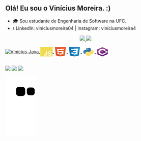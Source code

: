 ## Olá! Eu sou o Vinícius Moreira. :)

- 🎓 Sou estudante de Engenharia de Software na UFC.
- 📞 LinkedIn: viniciusmoreira04  |  Instagram: viniciusmoreira4

<div align="center">
  <a href="https://github.com/viniciusmoreira04">
  <img height="180em" src="https://github-readme-stats.vercel.app/api?username=viniciusmoreira04&show_icons=true&theme=dracula&include_all_commits=true&count_private=true"/>
  <img height="180em" src="https://github-readme-stats.vercel.app/api/top-langs/?username=viniciusmoreira04&layout=compact&langs_count=7&theme=dracula"/>
</div>

  </div>
<div style="display: inline_block"><br>
  <img align="center" alt="Vinicius-Java" height="30" width="40" src="https://i.pinimg.com/564x/e9/94/61/e99461fdd5b3db8bdb3081d8acf5e524.jpg">
  <img align="center" alt="Vinicius-Js" height="30" width="40" src="https://raw.githubusercontent.com/devicons/devicon/master/icons/javascript/javascript-plain.svg">
  <img align="center" alt="Vinicius-HTML" height="30" width="40" src="https://raw.githubusercontent.com/devicons/devicon/master/icons/html5/html5-original.svg">
  <img align="center" alt="Vinicius-CSS" height="30" width="40" src="https://raw.githubusercontent.com/devicons/devicon/master/icons/css3/css3-original.svg">
  <img align="center" alt="Vinicius-Python" height="30" width="40" src="https://raw.githubusercontent.com/devicons/devicon/master/icons/python/python-original.svg">
  <img align="center" alt="Vinicius-Csharp" height="30" width="40" src="https://raw.githubusercontent.com/devicons/devicon/master/icons/csharp/csharp-original.svg">
</div>

  ##
 
<div> 
  <a href="https://instagram.com/viniciusmoreira4" target="_blank"><img src="https://img.shields.io/badge/-Instagram-%23E4405F?style=for-the-badge&logo=instagram&logoColor=white" target="_blank"></a>
  <a href = "mailto:viniciusmoreira4@gmail.com"><img src="https://img.shields.io/badge/-Gmail-%23333?style=for-the-badge&logo=gmail&logoColor=white" target="_blank"></a>
  <a href="https://www.linkedin.com/in/viniciusmoreira4" target="_blank"><img src="https://img.shields.io/badge/-LinkedIn-%230077B5?style=for-the-badge&logo=linkedin&logoColor=white" target="_blank"></a> 
 
  ![Snake animation](https://github.com/viniciusmoreira04/viniciusmoreira04/blob/output/github-contribution-grid-snake.svg)
 
</div>

